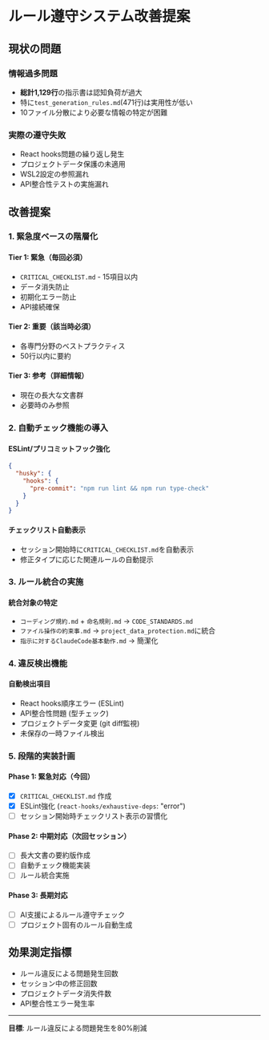 # ルール遵守システム改善提案

## 現状の問題

### 情報過多問題
- **総計1,129行**の指示書は認知負荷が過大
- 特に`test_generation_rules.md`(471行)は実用性が低い
- 10ファイル分散により必要な情報の特定が困難

### 実際の遵守失敗
- React hooks問題の繰り返し発生
- プロジェクトデータ保護の未適用
- WSL2設定の参照漏れ
- API整合性テストの実施漏れ

## 改善提案

### 1. 緊急度ベースの階層化

#### Tier 1: 緊急（毎回必須）
- `CRITICAL_CHECKLIST.md` - 15項目以内
- データ消失防止
- 初期化エラー防止
- API接続確保

#### Tier 2: 重要（該当時必須）
- 各専門分野のベストプラクティス
- 50行以内に要約

#### Tier 3: 参考（詳細情報）
- 現在の長大な文書群
- 必要時のみ参照

### 2. 自動チェック機能の導入

#### ESLint/プリコミットフック強化
```json
{
  "husky": {
    "hooks": {
      "pre-commit": "npm run lint && npm run type-check"
    }
  }
}
```

#### チェックリスト自動表示
- セッション開始時に`CRITICAL_CHECKLIST.md`を自動表示
- 修正タイプに応じた関連ルールの自動提示

### 3. ルール統合の実施

#### 統合対象の特定
- `コーディング規約.md` + `命名規則.md` → `CODE_STANDARDS.md`
- `ファイル操作の約束事.md` → `project_data_protection.md`に統合
- `指示に対するClaudeCode基本動作.md` → 簡潔化

### 4. 違反検出機能

#### 自動検出項目
- React hooks順序エラー (ESLint)
- API整合性問題 (型チェック)
- プロジェクトデータ変更 (git diff監視)
- 未保存の一時ファイル検出

### 5. 段階的実装計画

#### Phase 1: 緊急対応（今回）
- [x] `CRITICAL_CHECKLIST.md` 作成
- [x] ESLint強化 (`react-hooks/exhaustive-deps`: "error")
- [ ] セッション開始時チェックリスト表示の習慣化

#### Phase 2: 中期対応（次回セッション）
- [ ] 長大文書の要約版作成
- [ ] 自動チェック機能実装
- [ ] ルール統合実施

#### Phase 3: 長期対応
- [ ] AI支援によるルール遵守チェック
- [ ] プロジェクト固有のルール自動生成

## 効果測定指標

- ルール違反による問題発生回数
- セッション中の修正回数
- プロジェクトデータ消失件数
- API整合性エラー発生率

---
**目標**: ルール違反による問題発生を80%削減